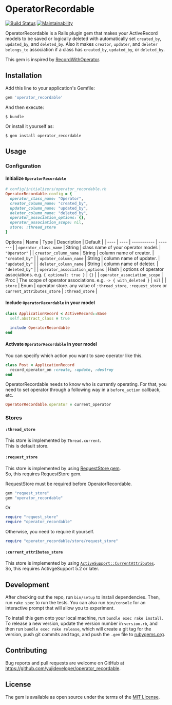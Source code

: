 # OperatorRecordable

[![Build Status](https://travis-ci.org/yujideveloper/operator_recordable.svg?branch=master)](https://travis-ci.org/yujideveloper/operator_recordable)
[![Maintainability](https://api.codeclimate.com/v1/badges/aaa0fcd567da9232a847/maintainability)](https://codeclimate.com/github/yujideveloper/operator_recordable/maintainability)

OperatorRecordable is a Rails plugin gem that makes your ActiveRecord models to be saved or logically deleted with automatically set `created_by`, `updated_by`, and `deleted_by`.
Also it makes `creator`, `updater`, and `deleter` `belongs_to` association if a class has `created_by`, `updated_by`, or `deleted_by`.

This gem is inspired by [RecordWithOperator](https://github.com/nay/record_with_operator).

## Installation

Add this line to your application's Gemfile:

```ruby
gem 'operator_recordable'
```

And then execute:

    $ bundle

Or install it yourself as:

    $ gem install operator_recordable

## Usage

### Configuration

#### Initialize `OperatorRecordable`

``` ruby
# config/initializers/operator_recordable.rb
OperatorRecordable.config = {
  operator_class_name: "Operator",
  creator_column_name: "created_by",
  updater_column_name: "updated_by",
  deleter_column_name: "deleted_by",
  operator_association_options: {},
  operator_association_scope: nil,
  store: :thread_store
}
```

Options
| Name | Type | Description | Default |
| ---- | ---- | ----------- | ------- |
| `operator_class_name` | String | class name of your operator model. | `"Operator"` |
| `creator_column_name` | String | column name of creator. | `"created_by"` |
| `updater_column_name` | String | column name of updater. | `"updated_by"` |
| `deleter_column_name` | String | column name of deleter. | `"deleted_by"` |
| `operator_association_options` | Hash | options of operator associations. e.g. `{ optional: true }` | `{}` |
| `operator_association_scope` | Proc | The scope of operator associations. e.g. `-> { with_deleted }`  | `nil` |
| `store` | Enum | operator store. any value of `:thread_store`, `:request_store` or `current_attributes_store` | `:thread_store` |

#### Include `OperatorRecordable` in your model

``` ruby
class ApplicationRecord < ActiveRecord::Base
  self.abstract_class = true

  include OperatorRecordable
end
```

#### Activate `OperatorRecordable` in your model

You can specify which action you want to save operator like this.
``` ruby
class Post < ApplicationRecord
  record_operator_on :create, :update, :destroy
end
```

OperatorRecordable needs to know who is currently operating. For that, you need to set operator through a following way in a `before_action` callback, etc.
``` ruby
OperatorRecordable.operator = current_operator
```

### Stores

#### `:thread_store`

This store is implemented by `Thread.current`.  
This is default store.


#### `:request_store`

This store is implemented by using [RequestStore gem](https://github.com/steveklabnik/request_store).  
So, this requires RequestStore gem.

RequestStore must be required before OperatorRecordable.

``` ruby
gem "request_store"
gem "operator_recordable"
```
Or

``` ruby
require "request_store"
require "operator_recordable"
```

Otherwise, you need to require it yourself.
``` ruby
require "operator_recordable/store/request_store"
```

#### `:current_attributes_store`

This store is implemented by using [`ActiveSupport::CurrentAttributes`](https://api.rubyonrails.org/v5.2.0/classes/ActiveSupport/CurrentAttributes.html).  
So, this requires ActivgeSupport 5.2 or later.


## Development

After checking out the repo, run `bin/setup` to install dependencies. Then, run `rake spec` to run the tests. You can also run `bin/console` for an interactive prompt that will allow you to experiment.

To install this gem onto your local machine, run `bundle exec rake install`. To release a new version, update the version number in `version.rb`, and then run `bundle exec rake release`, which will create a git tag for the version, push git commits and tags, and push the `.gem` file to [rubygems.org](https://rubygems.org).

## Contributing

Bug reports and pull requests are welcome on GitHub at https://github.com/yujideveloper/operator_recordable.

## License

The gem is available as open source under the terms of the [MIT License](https://opensource.org/licenses/MIT).

